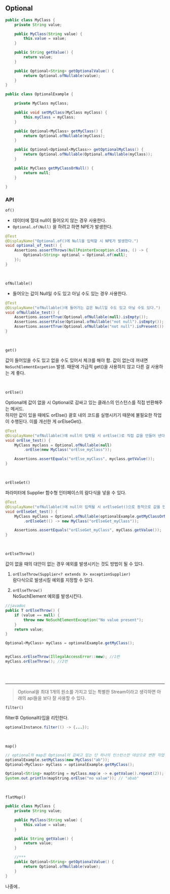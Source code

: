 ## Optional

```java
public class MyClass {
    private String value;

    public MyClass(String value) {
        this.value = value;
    }

    public String getValue() {
        return value;
    }

    public Optional<String> getOptionalValue() {
        return Optional.ofNullable(value);
    }
}
```

```java
public class OptionalExample {

    private MyClass myClass;

    public void setMyClass(MyClass myClass) {
        this.myClass = myClass;
    }

    public Optional<MyClass> getMyClass() {
        return Optional.ofNullable(myClass);
    }

    public Optional<Optional<MyClass>> getOptionalMyClass() {
        return Optional.ofNullable(Optional.ofNullable(myClass));
    }

    public MyClass getMyClassOrNull() {
        return null;
    }

}
```

### API

`of()`
* 데이터에 절대 null이 들어오지 않는 경우 사용한다.<br>
* `Optional.of(Null)` 을 하려고 하면 NPE가 발생한다.
```java
@Test
@DisplayName("Optional.of()에 Null을 입력할 시 NPE가 발생한다.")
void optional_of_test() {
    Assertions.assertThrows(NullPointerException.class, () -> {
        Optional<String> optional = Optional.of(null);
    });
}
```
<br>

`ofNullable()`
* 들어오는 값이 Null일 수도 있고 아닐 수도 있는 경우 사용한다.

```java
@Test
@DisplayName("ofNullable()에 들어가는 값은 Null일 수도 있고 아닐 수도 있다.")
void ofNullable_test() {
    Assertions.assertTrue(Optional.ofNullable(null).isEmpty());
    Assertions.assertFalse(Optional.ofNullable("not null").isEmpty());
    Assertions.assertTrue(Optional.ofNullable("not null").isPresent());
}
```

<br>

`get()`

값이 들어있을 수도 있고 없을 수도 있어서 체크를 해야 함. 값이 없는데 꺼내면 `NoSuchElementExcpetion` 발생.
때문에 가급적 get()을 사용하지 않고 다른 걸 사용하는 게 좋다.

<br>


`orElse()`

Optional에 값이 없을 시 Optional로 감싸고 있는 클래스의 인스턴스를 직접 반환해주는 메서드.<br>
하지만 값이 있을 때에도 orElse() 괄호 내의 코드를 실행시키기 때문에 불필요한 작업이 수행된다. 이를 개선한 게 orElseGet().

```java
@Test
@DisplayName("ofNullable()에 null이 입력될 시 orElse()로 직접 값을 만들어 낸다.")
void orElse_test() {
    MyClass myclass = Optional.ofNullable(null)
        .orElse(new MyClass("orElse_myClass"));

    Assertions.assertEquals("orElse_myClass", myclass.getValue());
}
```

<br>

`orElseGet()`

파라미터에 Supplier 함수형 인터페이스의 람다식을 넣을 수 있다. 
```java
@Test
@DisplayName("ofNullable()에 null이 입력될 시 orElseGet()으로 동적으로 값을 만들 수 있다.")
void orElseGet_test() {
    MyClass myClass = Optional.ofNullable(optionalExample.getMyClassOrNull())
        .orElseGet(() -> new MyClass("orElseGet_myClass"));

    Assertions.assertEquals("orElseGet_myClass", myClass.getValue());
}
```

<br>

`orElseThrow()`

값이 없을 때의 대안이 없는 경우 예외를 발생시키는 것도 방법이 될 수 있다.
1. `orElseThrow(Supplier<? extends X> exceptionSupplier)`
<br> 람다식으로 발생시킬 예외를 지정할 수 있다.


2. `orElseThrow()`
<br> NoSuchElement 예외를 발생시킨다.
```java
//javadoc
public T orElseThrow() {
    if (value == null) {
        throw new NoSuchElementException("No value present");
    }
    return value;
}
```
```java
Optional<MyClass> myClass = optionalExample.getMyClass();


myClass.orElseThrow(IllegalAccessError::new); //1번
myClass.orElseThrow(); //2번
```

<br><br>

<hr>

> Optional을 최대 1개의 원소를 가지고 있는 특별한 Stream이라고 생각하면 아래의 api들을 보다 잘 사용할 수 있다.

`filter()`

filter후 Optional타입을 리턴한다.
```java
optionalInstance.filter(() -> {...});
```

<br>

`map()`

```java
// optional의 map은 Optional이 감싸고 있는 단 하나의 인스턴스만 대상으로 변환 작업을 하는듯 듯.
optionalExample.setMyClass(new MyClass("ab"));
Optional<MyClass> myClass = optionalExample.getMyClass();

Optional<String> mapString = myClass.map(e -> e.getValue().repeat(2));
System.out.println(mapString.orElse("no value")); // "abab"
```

<br>

`flatMap()`
 
```java
public class MyClass {
    private String value;

    public MyClass(String value) {
        this.value = value;
    }

    public String getValue() {
        return value;
    }

    //***
    public Optional<String> getOptionalValue() {
        return Optional.ofNullable(value);
    }
}
```

나중에..